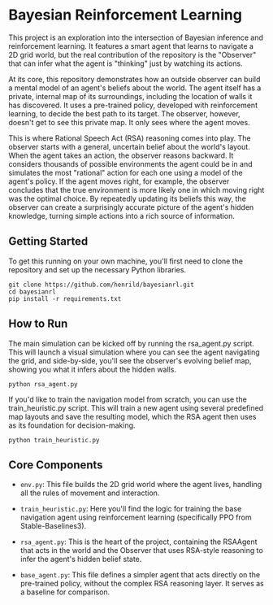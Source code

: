 # Bayesian Reinforcement Learning

This project is an exploration into the intersection of Bayesian inference and reinforcement learning. It features a smart agent that learns to navigate a 2D grid world, but the real contribution of the repository is the "Observer" that can infer what the agent is "thinking" just by watching its actions.

At its core, this repository demonstrates how an outside observer can build a mental model of an agent's beliefs about the world. The agent itself has a private, internal map of its surroundings, including the location of walls it has discovered. It uses a pre-trained policy, developed with reinforcement learning, to decide the best path to its target. The observer, however, doesn't get to see this private map. It only sees where the agent moves.

This is where Rational Speech Act (RSA) reasoning comes into play. The observer starts with a general, uncertain belief about the world's layout. When the agent takes an action, the observer reasons backward. It considers thousands of possible environments the agent could be in and simulates the most "rational" action for each one using a model of the agent's policy. If the agent moves right, for example, the observer concludes that the true environment is more likely one in which moving right was the optimal choice. By repeatedly updating its beliefs this way, the observer can create a surprisingly accurate picture of the agent's hidden knowledge, turning simple actions into a rich source of information.

## Getting Started

To get this running on your own machine, you'll first need to clone the repository and set up the necessary Python libraries.


    git clone https://github.com/henrild/bayesianrl.git
    cd bayesianrl
    pip install -r requirements.txt

## How to Run

The main simulation can be kicked off by running the rsa_agent.py script. This will launch a visual simulation where you can see the agent navigating the grid, and side-by-side, you'll see the observer's evolving belief map, showing you what it infers about the hidden walls.


    python rsa_agent.py


If you'd like to train the navigation model from scratch, you can use the train_heuristic.py script. This will train a new agent using several predefined map layouts and save the resulting model, which the RSA agent then uses as its foundation for decision-making.


    python train_heuristic.py


## Core Components

  - `env.py`: This file builds the 2D grid world where the agent lives, handling all the rules of movement and interaction.

  - `train_heuristic.py`: Here you'll find the logic for training the base navigation agent using reinforcement learning (specifically PPO from Stable-Baselines3).

  - `rsa_agent.py`: This is the heart of the project, containing the RSAAgent that acts in the world and the Observer that uses RSA-style reasoning to infer the agent's hidden belief state.

  - `base_agent.py`: This file defines a simpler agent that acts directly on the pre-trained policy, without the complex RSA reasoning layer. It serves as a baseline for comparison.
